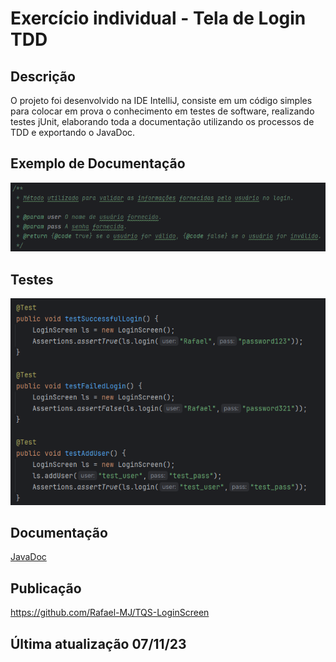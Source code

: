 # Exercício individual - Tela de Login TDD

## Descrição
O projeto foi desenvolvido na IDE IntelliJ, consiste em um código simples para colocar em prova o conhecimento em testes de software, realizando testes jUnit, elaborando toda a documentação utilizando os processos de TDD e exportando o JavaDoc.

## Exemplo de Documentação

![Documentacao](doc.png)

## Testes

![Testes](tests.png)

## Documentação

<a href="JavaDoc/LoginScreen.html" target="_blank">JavaDoc</a>

## Publicação
https://github.com/Rafael-MJ/TQS-LoginScreen

## Última atualização 07/11/23
